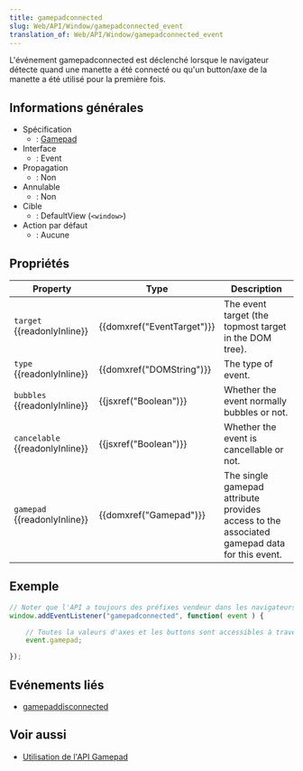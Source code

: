 ```yaml
---
title: gamepadconnected
slug: Web/API/Window/gamepadconnected_event
translation_of: Web/API/Window/gamepadconnected_event
---
```

L'événement gamepadconnected est déclenché lorsque le navigateur détecte quand une manette a été connecté ou qu'un button/axe de la manette a été utilisé pour la première fois.



## Informations générales

- Spécification
  - : [Gamepad](http://www.w3.org/TR/gamepad/#the-gamepadconnected-event)
- Interface
  - : Event
- Propagation
  - : Non
- Annulable
  - : Non
- Cible
  - : DefaultView (`<window>`)
- Action par défaut
  - : Aucune

## Propriétés

| Property                              | Type                                 | Description                                                                                 |
| ------------------------------------- | ------------------------------------ | ------------------------------------------------------------------------------------------- |
| `target` {{readonlyInline}}     | {{domxref("EventTarget")}} | The event target (the topmost target in the DOM tree).                                      |
| `type` {{readonlyInline}}       | {{domxref("DOMString")}}     | The type of event.                                                                          |
| `bubbles` {{readonlyInline}}    | {{jsxref("Boolean")}}         | Whether the event normally bubbles or not.                                                  |
| `cancelable` {{readonlyInline}} | {{jsxref("Boolean")}}         | Whether the event is cancellable or not.                                                    |
| `gamepad` {{readonlyInline}}    | {{domxref("Gamepad")}}         | The single gamepad attribute provides access to the associated gamepad data for this event. |

## Exemple

```js
// Noter que l'API a toujours des préfixes vendeur dans les navigateurs l'implémentant
window.addEventListener("gamepadconnected", function( event ) {

    // Toutes la valeurs d'axes et les buttons sont accessibles à travers:
    event.gamepad;

});
```

## Evénements liés

- [gamepaddisconnected](/en-US/docs/Web/Reference/Events/gamepaddisconnected)

## Voir aussi

- [Utilisation de l'API Gamepad](/fr/docs/API/Gamepad/Using_Gamepad_API)
